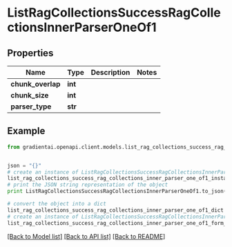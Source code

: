 # ListRagCollectionsSuccessRagCollectionsInnerParserOneOf1


## Properties
Name | Type | Description | Notes
------------ | ------------- | ------------- | -------------
**chunk_overlap** | **int** |  | 
**chunk_size** | **int** |  | 
**parser_type** | **str** |  | 

## Example

```python
from gradientai.openapi.client.models.list_rag_collections_success_rag_collections_inner_parser_one_of1 import ListRagCollectionsSuccessRagCollectionsInnerParserOneOf1


json = "{}"
# create an instance of ListRagCollectionsSuccessRagCollectionsInnerParserOneOf1 from a JSON string
list_rag_collections_success_rag_collections_inner_parser_one_of1_instance = ListRagCollectionsSuccessRagCollectionsInnerParserOneOf1.from_json(json)
# print the JSON string representation of the object
print ListRagCollectionsSuccessRagCollectionsInnerParserOneOf1.to_json()

# convert the object into a dict
list_rag_collections_success_rag_collections_inner_parser_one_of1_dict = list_rag_collections_success_rag_collections_inner_parser_one_of1_instance.to_dict()
# create an instance of ListRagCollectionsSuccessRagCollectionsInnerParserOneOf1 from a dict
list_rag_collections_success_rag_collections_inner_parser_one_of1_form_dict = list_rag_collections_success_rag_collections_inner_parser_one_of1.from_dict(list_rag_collections_success_rag_collections_inner_parser_one_of1_dict)
```
[[Back to Model list]](../README.md#documentation-for-models) [[Back to API list]](../README.md#documentation-for-api-endpoints) [[Back to README]](../README.md)


